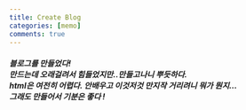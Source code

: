 ```yaml
---
title: Create Blog
categories: [memo]
comments: true
---
```


##### 블로그를 만들었다!<br>만드는데 오래걸려서 힘들었지만..만들고나니 뿌듯하다.<br>html은 여전히 어렵다. 안배우고 이것저것 만지작 거리려니 뭐가 뭔지...<br>그래도 만들어서 기분은 좋다 ! <img src="https://emojipedia-us.s3.dualstack.us-west-1.amazonaws.com/thumbs/120/microsoft/209/two-hearts_1f495.png" width="15" height="15">


